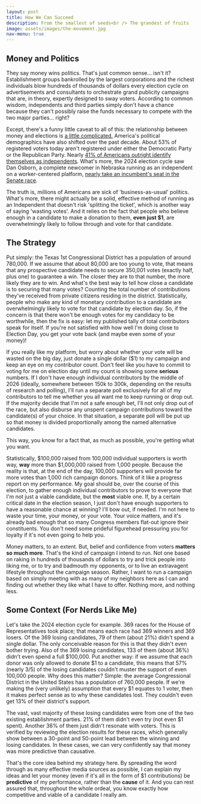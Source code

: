 ```yaml
---
layout: post
title: How We Can Succeed
description: From the smallest of seeds<br /> The grandest of fruits
image: assets/images/the-movement.jpg
nav-menu: true
---
```


<h2>Money and Politics</h2>

They say money wins politics. That's just common sense... isn't it? Establishment groups bankrolled by the largest corporations and the richest individuals blow hundreds of thousands of dollars every election cycle on advertisements and consultants to orchestrate grand publicity campaigns that are, in theory, expertly designed to sway voters. According to common wisdom, independents and third parties simply don't have a chance because they can't possibly raise the funds necessary to compete with the two major parties... right?

Except, there's a funny little caveat to all of this: the relationship between money and elections is <a href="https://fivethirtyeight.com/features/money-and-elections-a-complicated-love-story/">a little complicated.</a> America's political demographics have also shifted over the past decade. About 53% of registered voters today aren't registered under either the Democratic Party or the Republican Party. Nearly <a href="https://news.gallup.com/poll/467897/party-preferences-evenly-split-2022-shift-gop.aspx">41% of Americans outright identify themselves as independents</a>. What's more, the 2024 election cycle saw Dan Osborn, a complete newcomer in Nebraska running as an independent on a worker-centered platform, <a href="https://inthesetimes.com/article/labor-union-working-class-dan-osborn-nebraska">nearly take an incumbent's seat in the Senate race</a>.

The truth is, millions of Americans are sick of 'business-as-usual' politics. What's more, there might actually be a solid, effective method of running as an Independent that doesn't risk 'splitting the ticket', which is another way of saying 'wasting votes'. And it relies on the fact that people who believe enough in a candidate to make a donation to them, <b>even just $1</b>, are overwhelmingly likely to follow through and vote for that candidate.

<h2>The Strategy</h2>

Put simply: the Texas 1st Congressional District has a population of around 780,000. If we assume that about 80,000 are too young to vote, that means that any prospective candidate needs to secure 350,001 votes (exactly half, plus one) to guarantee a win. The closer they are to that number, the more likely they are to win. And what's the best way to tell how close a candidate is to securing that many votes? Counting the total number of contributions they've received from private citizens residing in the district. Statistically, people who make any kind of monetary contribution to a candidate are overwhelmingly likely to vote for that candidate by election day. So, if the concern is that there won't be enough votes for my candidacy to be worthwhile, then the fix is easy: let my published tally of total contributors speak for itself. If you're not satisfied with how well I'm doing close to Election Day, you get your vote back (and maybe even some of your money)!

If you really like my platform, but worry about whether your vote will be wasted on the big day, just donate a single dollar ($1) to my campaign and keep an eye on my contributor count. Don't feel like you have to commit to voting for me on election day until my count is showing some <b>serious</b> numbers. If I don't have enough individual contributors by the middle of 2026 (ideally, somewhere between 150k to 300k, depending on the results of research and polling), I'll run a separate poll exclusively for all of my contributors to tell me whether you all want me to keep running or drop out. If the majority decide that I'm not a safe enough bet, I'll not only drop out of the race, but also disburse any unspent campaign contributions toward the candidate(s) of your choice. In that situation, a separate poll will be put up so that money is divided proportionally among the named alternative candidates.

This way, you know for a fact that, as much as possible, you're getting what you want.

Statistically, $100,000 raised from 100,000 individual supporters is worth way, <b>way</b> more than $1,000,000 raised from 1,000 people. Because the reality is that, at the end of the day, 100,000 supporters will provide far more votes than 1,000 rich campaign donors. Think of it like a progress report on my performance. My goal should be, over the course of this election, to gather enough individual contributors to prove to everyone that I'm not just a viable candidate, but the <b>most</b> viable one. If, by a certain critical date in the election season, I just don't have enough supporters to have a reasonable chance at winning? I'll bow out, if needed. I'm not here to waste your time, your money, or your vote. Your voice matters, and it's already bad enough that so many Congress members flat-out ignore their constituents. You don't need some prideful figurehead pressuring you for loyalty if it's not even going to help you.

Money matters, to an extent. But, belief and confidence from voters <b>matters so much more</b>. That's the kind of campaign I intend to run. Not one based on raking in hundreds of thousands of dollars to try and trick people into liking me, or to try and badmouth my opponents, or to live an extravagent lifestyle throughout the campaign season. Rather, I want to run a campaign based on simply meeting with as many of my neighbors here as I can and finding out whether they like what I have to offer. Nothing more, and nothing less.

<h2>Some Context (For Nerds Like Me)</h2>

Let's take the 2024 election cycle for example. 369 races for the House of Representatives took place; that means each race had 369 winners and 369 losers. Of the 369 losing candidates, 79 of them (about 21%) didn't spend a single dollar. The only conceivable reason for this is that they didn't even bother trying. Also of the 369 losing candidates, 133 of them (about 36%) didn't even spend a full $100,000. Put another way: if we assume that each donor was only allowed to donate $1 to a candidate, this means that 57% (nearly 3/5) of the losing candidates couldn't muster the support of even 100,000 people. Why does this matter? Simple: the average Congressional District in the United States has a population of 760,000 people. If we're making the (very unlikely) assumption that every $1 equates to 1 voter, then it makes perfect sense as to why these candidates lost. They couldn't even get 13% of their district's support.

The vast, vast majority of these losing candidates were from one of the two existing establishment parties. 21% of them didn't even try (not even $1 spent). Another 36% of them just didn't resonate with voters. This is verified by reviewing the election results for these races, which generally show between a 30-point and 50-point lead between the winning and losing candidates. In these cases, we can very confidently say that money was more predictive than causative.

That's the core idea behind my strategy here. By spreading the word through as many effective media sources as possible, I can explain my ideas and let your money (even if it's all in the form of $1 contributions) be <b>predictive</b> of my performance, rather than the <b>cause</b> of it. And you can rest assured that, throughout the whole ordeal, you know exactly how competitive and viable of a candidate I really am.
